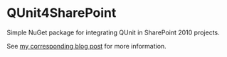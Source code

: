 QUnit4SharePoint
================

Simple NuGet package for integrating QUnit in SharePoint 2010 projects.

See [my corresponding blog post](http://dotnet-forum.de/blogs/thorstenhans/archive/2012/01/04/qunit4sharepoint-nuget-package.aspx) for more information.
